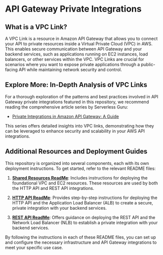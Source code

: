 # API Gateway Private Integrations

## What is a VPC Link?

A VPC Link is a resource in Amazon API Gateway that allows you to connect your API to private resources inside a Virtual Private Cloud (VPC) in AWS. This enables secure communication between API Gateway and your backend services, such as applications running on EC2 instances, load balancers, or other services within the VPC. VPC Links are crucial for scenarios where you want to expose private applications through a public-facing API while maintaining network security and control.

## Explore More: In-Depth Analysis of VPC Links

For a thorough exploration of the patterns and best practices involved in API Gateway private integrations featured in this repository, we recommend reading the comprehensive article series by Serverless Guru:

- [Private Integrations in Amazon API Gateway: A Guide](https://www.serverlessguru.com/blog/deep-dive-into-vpc-links-in-amazon-api-gateway)

This series offers detailed insights into VPC links, demonstrating how they can be leveraged to enhance security and scalability in your AWS API integrations.

## Additional Resources and Deployment Guides

This repository is organized into several components, each with its own deployment instructions. To get started, refer to the relevant README files:

1. **[Shared Resources ReadMe](./SharedResources-ReadMe.md)**: Includes instructions for deploying the foundational VPC and EC2 resources. These resources are used by both the HTTP API and REST API integrations.

2. **[HTTP API ReadMe](./HttpApi-ReadMe.md)**: Provides step-by-step instructions for deploying the HTTP API and the Application Load Balancer (ALB) to create a secure, private integration with your backend services.

3. **[REST API ReadMe](./RestApi-ReadMe.md)**: Offers guidance on deploying the REST API and the Network Load Balancer (NLB) to establish a private integration with your backend services.

By following the instructions in each of these README files, you can set up and configure the necessary infrastructure and API Gateway integrations to meet your specific use case.




